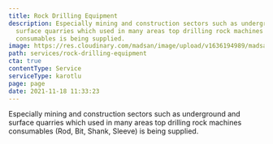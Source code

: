 ```yaml
---
title: Rock Drilling Equipment
description: Especially mining and construction sectors such as underground and
  surface quarries which used in many areas top drilling rock machines
  consumables is being supplied.
image: https://res.cloudinary.com/madsan/image/upload/v1636194989/madsan-stock/IMG_3195_zkr2vt.jpg
path: services/rock-drilling-equipment
cta: true
contentType: Service
serviceType: karotlu
page: page
date: 2021-11-18 11:33:23
---
```

Especially mining and construction sectors such as underground and surface quarries which used in many areas top drilling rock machines consumables (Rod, Bit, Shank, Sleeve) is being supplied.